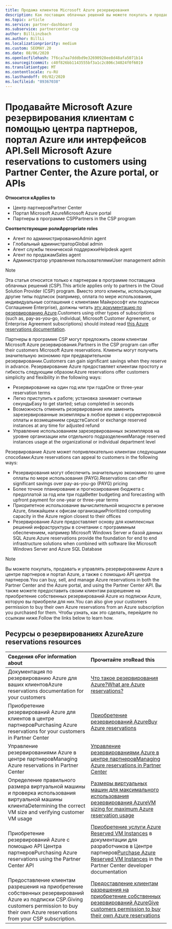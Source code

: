 ```yaml
---
title: Продажа клиентов Microsoft Azure резервирования
description: Как поставщик облачных решений вы можете покупать и продавать резервирования Azure для клиентов, а также управлять ими. Используйте центр партнеров, портал Azure или API центра партнеров.
ms.topic: article
ms.service: partner-dashboard
ms.subservice: partnercenter-csp
author: BillLinzbach
ms.author: BillLi
ms.localizationpriority: medium
ms.custom: SEOMAY.20
ms.date: 08/06/2020
ms.openlocfilehash: 7f6ca7aa7dddbd9e32690928ee8d48afa5071b14
ms.sourcegitcommit: c40f826bb1143555bf3a1c2c806c34024f0f6019
ms.translationtype: MT
ms.contentlocale: ru-RU
ms.lasthandoff: 09/02/2020
ms.locfileid: "89367038"
---
```

# <a name="sell-microsoft-azure-reservations-to-customers-using-partner-center-the-azure-portal-or-apis"></a><span data-ttu-id="6827e-104">Продавайте Microsoft Azure резервирования клиентам с помощью центра партнеров, портал Azure или интерфейсов API.</span><span class="sxs-lookup"><span data-stu-id="6827e-104">Sell Microsoft Azure reservations to customers using Partner Center, the Azure portal, or APIs</span></span>

<span data-ttu-id="6827e-105">**Относится к**</span><span class="sxs-lookup"><span data-stu-id="6827e-105">**Applies to**</span></span>

- <span data-ttu-id="6827e-106">Центр партнеров</span><span class="sxs-lookup"><span data-stu-id="6827e-106">Partner Center</span></span>
- <span data-ttu-id="6827e-107">Портал Microsoft Azure</span><span class="sxs-lookup"><span data-stu-id="6827e-107">Microsoft Azure portal</span></span>
- <span data-ttu-id="6827e-108">Партнеры в программе CSP</span><span class="sxs-lookup"><span data-stu-id="6827e-108">Partners in the CSP program</span></span>

<span data-ttu-id="6827e-109">**Соответствующие роли**</span><span class="sxs-lookup"><span data-stu-id="6827e-109">**Appropriate roles**</span></span>

- <span data-ttu-id="6827e-110">Агент по администрированию</span><span class="sxs-lookup"><span data-stu-id="6827e-110">Admin agent</span></span>
- <span data-ttu-id="6827e-111">Глобальный администратор</span><span class="sxs-lookup"><span data-stu-id="6827e-111">Global admin</span></span>
- <span data-ttu-id="6827e-112">Агент службы технической поддержки</span><span class="sxs-lookup"><span data-stu-id="6827e-112">Helpdesk agent</span></span>
- <span data-ttu-id="6827e-113">Агент по продажам</span><span class="sxs-lookup"><span data-stu-id="6827e-113">Sales agent</span></span>
- <span data-ttu-id="6827e-114">Администратор управления пользователями</span><span class="sxs-lookup"><span data-stu-id="6827e-114">User management admin</span></span>

> [!NOTE]
> <span data-ttu-id="6827e-115">Эта статья относится только к партнерам в программе поставщика облачных решений (CSP).</span><span class="sxs-lookup"><span data-stu-id="6827e-115">This article applies only to partners in the Cloud Solution Provider (CSP) program.</span></span> <span data-ttu-id="6827e-116">Вместо этого клиенты, использующие другие типы подписок (например, оплата по мере использования, индивидуальные соглашения с клиентами Майкрософт или подписки Соглашение Enterprise), должны читать [эту документацию по резервированию Azure](https://docs.microsoft.com/azure/cost-management-billing/reservations).</span><span class="sxs-lookup"><span data-stu-id="6827e-116">Customers using other types of subscriptions (such as, pay-as-you-go, individual, Microsoft Customer Agreement, or Enterprise Agreement subscriptions) should instead read [this Azure reservations documentation](https://docs.microsoft.com/azure/cost-management-billing/reservations).</span></span>

<span data-ttu-id="6827e-117">Партнеры в программе CSP могут предложить своим клиентам Microsoft Azure резервирования.</span><span class="sxs-lookup"><span data-stu-id="6827e-117">Partners in the CSP program can offer their customers Microsoft Azure reservations.</span></span> <span data-ttu-id="6827e-118">Клиенты могут получить значительную экономию при предварительном резервировании.</span><span class="sxs-lookup"><span data-stu-id="6827e-118">Customers can gain significant savings when they reserve in advance.</span></span> <span data-ttu-id="6827e-119">Резервирование Azure предоставляет клиентам простоту и гибкость следующим образом:</span><span class="sxs-lookup"><span data-stu-id="6827e-119">Azure reservations offer customers simplicity and flexibility in the following ways:</span></span>

- <span data-ttu-id="6827e-120">Резервирование на один год или три года</span><span class="sxs-lookup"><span data-stu-id="6827e-120">One or three-year reservation terms</span></span>
- <span data-ttu-id="6827e-121">Легко приступить к работе; установка занимает считаные секунды</span><span class="sxs-lookup"><span data-stu-id="6827e-121">Easy to get started; setup completed in seconds</span></span>
- <span data-ttu-id="6827e-122">Возможность отменить резервирование или заменить зарезервированные экземпляры в любое время с корректировкой оплаты и возмещением средств</span><span class="sxs-lookup"><span data-stu-id="6827e-122">Cancel or exchange reserved instances at any time for adjusted refund</span></span>
- <span data-ttu-id="6827e-123">Управление использованием зарезервированных экземпляров на уровне организации или отдельного подразделения</span><span class="sxs-lookup"><span data-stu-id="6827e-123">Manage reserved instances usage at the organizational or individual department level</span></span>

<span data-ttu-id="6827e-124">Резервирование Azure может попривлекательно клиентам следующими способами:</span><span class="sxs-lookup"><span data-stu-id="6827e-124">Azure reservations can appeal to customers in the following ways:</span></span>

- <span data-ttu-id="6827e-125">Резервирования могут обеспечить значительную экономию по цене оплаты по мере использования (PAYG).</span><span class="sxs-lookup"><span data-stu-id="6827e-125">Reservations can offer significant savings over pay-as-you-go (PAYG) pricing</span></span>
- <span data-ttu-id="6827e-126">Более точное планирование и прогнозирование бюджета с предоплатой за год или три года</span><span class="sxs-lookup"><span data-stu-id="6827e-126">Better budgeting and forecasting with upfront payment for one-year or three-year terms</span></span>
- <span data-ttu-id="6827e-127">Приоритетное использование вычислительной мощности в регионе Azure, ближайшем к офисам организации</span><span class="sxs-lookup"><span data-stu-id="6827e-127">Prioritized computing capacity in the Azure region closest to their offices</span></span>
- <span data-ttu-id="6827e-128">Резервирование Azure предоставляет основу для комплексных решений инфраструктуры в сочетании с программным обеспечением, например Microsoft Windows Server и базой данных SQL Azure.</span><span class="sxs-lookup"><span data-stu-id="6827e-128">Azure reservations provide the foundation for end to end infrastructure solutions when combined with software like Microsoft Windows Server and Azure SQL Database</span></span>

>[!NOTE]
> <span data-ttu-id="6827e-129">Вы можете покупать, продавать и управлять резервированием Azure в центре партнеров и портал Azure, а также с помощью API центра партнеров.</span><span class="sxs-lookup"><span data-stu-id="6827e-129">You can buy, sell, and manage Azure reservations in both the Partner Center and the Azure portal, and using the Partner Center API.</span></span> <span data-ttu-id="6827e-130">Вы также можете предоставить своим клиентам разрешение на приобретение собственных резервирований Azure из подписки Azure, которую вы приобрели для них.</span><span class="sxs-lookup"><span data-stu-id="6827e-130">You can also give your customers permission to buy their own Azure reservations from an Azure subscription you purchased for them.</span></span> <span data-ttu-id="6827e-131">Чтобы узнать, как это сделать, перейдите по ссылкам ниже.</span><span class="sxs-lookup"><span data-stu-id="6827e-131">Follow the links below to learn how.</span></span>

## <a name="azure-reservations-resources"></a><span data-ttu-id="6827e-132">Ресурсы о резервированиях Azure</span><span class="sxs-lookup"><span data-stu-id="6827e-132">Azure reservations resources</span></span>

|<span data-ttu-id="6827e-133">**Сведения о**</span><span class="sxs-lookup"><span data-stu-id="6827e-133">**For information about**</span></span>   |<span data-ttu-id="6827e-134">**Прочитайте это**</span><span class="sxs-lookup"><span data-stu-id="6827e-134">**Read this**</span></span>    |
|:-----------------------------|:-----------------|
| <span data-ttu-id="6827e-135">Документация по резервированию Azure для ваших клиентов</span><span class="sxs-lookup"><span data-stu-id="6827e-135">Azure reservations documentation for your customers</span></span> | [<span data-ttu-id="6827e-136">Что такое резервирования Azure?</span><span class="sxs-lookup"><span data-stu-id="6827e-136">What are Azure reservations?</span></span>](https://docs.microsoft.com/azure/billing/billing-save-compute-costs-reservations)
|<span data-ttu-id="6827e-137">Приобретение резервирований Azure для клиентов в центре партнеров</span><span class="sxs-lookup"><span data-stu-id="6827e-137">Purchasing Azure reservations for your customers in Partner Center</span></span>   |[<span data-ttu-id="6827e-138">Приобретение резервирований Azure</span><span class="sxs-lookup"><span data-stu-id="6827e-138">Buy Azure reservations</span></span>](azure-reservations-buying.md)
|<span data-ttu-id="6827e-139">Управление резервированиями Azure в центре партнеров</span><span class="sxs-lookup"><span data-stu-id="6827e-139">Managing Azure reservations in Partner Center</span></span> | [<span data-ttu-id="6827e-140">Управление резервированиями Azure в центре партнеров</span><span class="sxs-lookup"><span data-stu-id="6827e-140">Managing Azure reservations in Partner Center</span></span>](azure-reservations-manage.md)
|<span data-ttu-id="6827e-141">Определение правильного размера виртуальной машины и проверка использования виртуальной машины клиента</span><span class="sxs-lookup"><span data-stu-id="6827e-141">Determining the correct VM size and verifying customer VM usage</span></span>   |[<span data-ttu-id="6827e-142">Размеры виртуальных машин для максимального использования резервирования Azure</span><span class="sxs-lookup"><span data-stu-id="6827e-142">VM sizing for maximum Azure reservation usage</span></span>](azure-usage.md)   |
|<span data-ttu-id="6827e-143">Приобретение резервирований Azure с помощью API Центра партнеров</span><span class="sxs-lookup"><span data-stu-id="6827e-143">Purchasing Azure reservations using the Partner Center API</span></span> | <span data-ttu-id="6827e-144">[Приобретение услуги Azure Reserved VM Instances](https://docs.microsoft.com/partner-center/develop/purchase-azure-reservations) в документации для разработчиков в Центре партнеров</span><span class="sxs-lookup"><span data-stu-id="6827e-144">[Purchase Azure Reserved VM Instances](https://docs.microsoft.com/partner-center/develop/purchase-azure-reservations) in the Partner Center developer documentation</span></span>   |
|<span data-ttu-id="6827e-145">Предоставление клиентам разрешения на приобретение собственных резервирований Azure из подписки CSP.</span><span class="sxs-lookup"><span data-stu-id="6827e-145">Giving customers permission to buy their own Azure reservations from your CSP subscription.</span></span> | [<span data-ttu-id="6827e-146">Предоставление клиентам разрешения на приобретение собственных резервирований Azure</span><span class="sxs-lookup"><span data-stu-id="6827e-146">Give customers permission to buy their own Azure reservations</span></span>](give-customers-permission.md)   |
